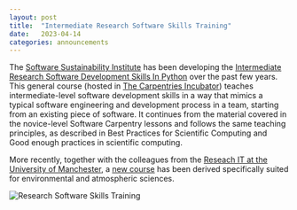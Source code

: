 ```yaml
---
layout: post
title:  "Intermediate Research Software Skills Training"
date:   2023-04-14
categories: announcements
---
```



The [Software Sustainability Institute](https://esciencelab.org.uk/projects/ssi/) has been developing the 
[Intermediate Research Software Development Skills In Python](https://carpentries-incubator.github.io/python-intermediate-development/) over the past few years. 
This general course (hosted in [The Carpentries Incubator](https://carpentries-incubator.github.io/python-intermediate-development/))
teaches intermediate-level software development skills in a way that mimics a typical software engineering and development process in a team, 
starting from an existing piece of software. It continues from the material covered in the novice-level Software Carpentry lessons and follows the same 
teaching principles, as described in Best Practices for Scientific Computing and Good enough practices in scientific computing.

More recently, together with the colleagues from the [Reseach IT at the University of Manchester](https://www.itservices.manchester.ac.uk/research/), a [new course](https://uomresearchit.github.io/python-intermediate-development-nerc/) has been derived specifically suited for 
environmental and atmospheric sciences. 

![Research Software Skills Training](https://software.ac.uk/sites/default/files/scott-graham-5fNmWej4tAA-unsplash_0.jpg)
